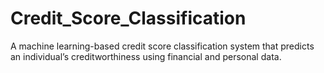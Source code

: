 # Credit_Score_Classification
A machine learning-based credit score classification system that predicts an individual’s creditworthiness using financial and personal data.
